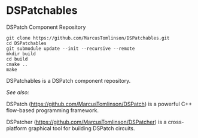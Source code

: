 # DSPatchables
DSPatch Component Repository

```
git clone https://github.com/MarcusTomlinson/DSPatchables.git
cd DSPatchables
git submodule update --init --recursive --remote
mkdir build
cd build
cmake ..
make
```

DSPatchables is a DSPatch component repository.

*See also:*

DSPatch (https://github.com/MarcusTomlinson/DSPatch) is a powerful C++ flow-based programming framework.

DSPatcher (https://github.com/MarcusTomlinson/DSPatcher) is a cross-platform graphical tool for building DSPatch circuits.
